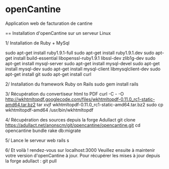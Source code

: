 openCantine
===========

Application web de facturation de cantine

== Installation d'openCantine sur un serveur Linux

1/ Installation de Ruby + MySql 

sudo apt-get install ruby1.9.1-full
sudo apt-get install ruby1.9.1.dev
sudo apt-get install build-essential libopenssl-ruby1.9.1 libssl-dev zlib1g-dev
sudo apt-get install mysql-server
sudo apt-get install mysql-devel
sudo apt-get install mysql-dev
sudo apt-get install mysql-client libmysqlclient-dev
sudo apt-get install git
sudo apt-get install curl

2/ Installation du framework Ruby on Rails
sudo gem install rails

3/ Récupération du convertiseur html to PDF
curl -C - -O http://wkhtmltopdf.googlecode.com/files/wkhtmltopdf-0.11.0_rc1-static-amd64.tar.bz2
	tar xvjf wkhtmltopdf-0.11.0_rc1-static-amd64.tar.bz2
	sudo cp wkhtmltopdf-amd64 /usr/bin/wkhtmltopdf

4/ Récupération des sources depuis la forge Adullact
git clone https://adullact.net/anonscm/git/opencantine/opencantine.git
	cd opencantine
	bundle
	rake db:migrate

5/ Lance le serveur web 
rails s

6/ Et voilà !
rendez-vous sur localhost:3000
Veuillez ensuite à maintenir votre version d'openCantine à jour. 
Pour récupérer les mises à jour depuis la forge adullact :
git pull


